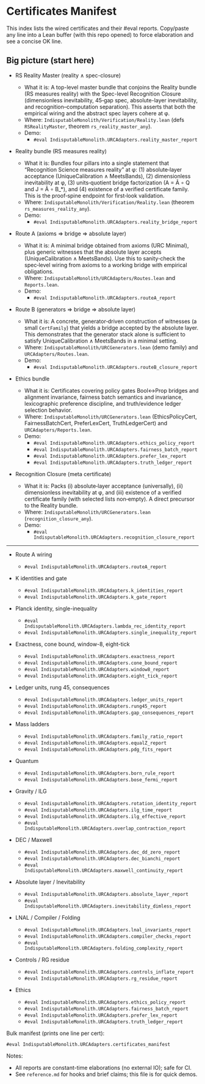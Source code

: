 # Certificates Manifest

This index lists the wired certificates and their #eval reports. Copy/paste any line into a Lean buffer (with this repo opened) to force elaboration and see a concise OK line.

## Big picture (start here)

- RS Reality Master (reality ∧ spec-closure)
  - What it is: A top-level master bundle that conjoins the Reality bundle (RS measures reality) with the Spec-level Recognition Closure (dimensionless inevitability, 45‑gap spec, absolute-layer inevitability, and recognition–computation separation). This asserts that both the empirical wiring and the abstract spec layers cohere at φ.
  - Where: `IndisputableMonolith/Verification/Reality.lean` (defs `RSRealityMaster`, theorem `rs_reality_master_any`).
  - Demo:
    - `#eval IndisputableMonolith.URCAdapters.reality_master_report`

- Reality bundle (RS measures reality)
  - What it is: Bundles four pillars into a single statement that “Recognition Science measures reality” at φ: (1) absolute‑layer acceptance (UniqueCalibration ∧ MeetsBands), (2) dimensionless inevitability at φ, (3) units‑quotient bridge factorization (A = Ã ∘ Q and J = Ã ∘ B_*), and (4) existence of a verified certificate family. This is the proof‑spine endpoint for first‑look validation.
  - Where: `IndisputableMonolith/Verification/Reality.lean` (theorem `rs_measures_reality_any`).
  - Demo:
    - `#eval IndisputableMonolith.URCAdapters.reality_bridge_report`

- Route A (axioms ⇒ bridge ⇒ absolute layer)
  - What it is: A minimal bridge obtained from axioms (URC Minimal), plus generic witnesses that the absolute layer accepts (UniqueCalibration ∧ MeetsBands). Use this to sanity‑check the spec‑level wiring from axioms to a working bridge with empirical obligations.
  - Where: `IndisputableMonolith/URCAdapters/Routes.lean` and `Reports.lean`.
  - Demo:
    - `#eval IndisputableMonolith.URCAdapters.routeA_report`

- Route B (generators ⇒ bridge ⇒ absolute layer)
  - What it is: A concrete, generator‑driven construction of witnesses (a small `CertFamily`) that yields a bridge accepted by the absolute layer. This demonstrates that the generator stack alone is sufficient to satisfy UniqueCalibration ∧ MeetsBands in a minimal setting.
  - Where: `IndisputableMonolith/URCGenerators.lean` (demo family) and `URCAdapters/Routes.lean`.
  - Demo:
    - `#eval IndisputableMonolith.URCAdapters.routeB_closure_report`

- Ethics bundle
  - What it is: Certificates covering policy gates Bool↔Prop bridges and alignment invariance, fairness batch semantics and invariance, lexicographic preference discipline, and truth/evidence ledger selection behavior.
  - Where: `IndisputableMonolith/URCGenerators.lean` (EthicsPolicyCert, FairnessBatchCert, PreferLexCert, TruthLedgerCert) and `URCAdapters/Reports.lean`.
  - Demo:
    - `#eval IndisputableMonolith.URCAdapters.ethics_policy_report`
    - `#eval IndisputableMonolith.URCAdapters.fairness_batch_report`
    - `#eval IndisputableMonolith.URCAdapters.prefer_lex_report`
    - `#eval IndisputableMonolith.URCAdapters.truth_ledger_report`

- Recognition Closure (meta certificate)
  - What it is: Packs (i) absolute‑layer acceptance (universally), (ii) dimensionless inevitability at φ, and (iii) existence of a verified certificate family (with selected lists non‑empty). A direct precursor to the Reality bundle.
  - Where: `IndisputableMonolith/URCGenerators.lean` (`recognition_closure_any`).
  - Demo:
    - `#eval IndisputableMonolith.URCAdapters.recognition_closure_report`

---

- Route A wiring
  - `#eval IndisputableMonolith.URCAdapters.routeA_report`
- K identities and gate
  - `#eval IndisputableMonolith.URCAdapters.k_identities_report`
  - `#eval IndisputableMonolith.URCAdapters.k_gate_report`
- Planck identity, single-inequality
  - `#eval IndisputableMonolith.URCAdapters.lambda_rec_identity_report`
  - `#eval IndisputableMonolith.URCAdapters.single_inequality_report`
- Exactness, cone bound, window-8, eight-tick
  - `#eval IndisputableMonolith.URCAdapters.exactness_report`
  - `#eval IndisputableMonolith.URCAdapters.cone_bound_report`
  - `#eval IndisputableMonolith.URCAdapters.window8_report`
  - `#eval IndisputableMonolith.URCAdapters.eight_tick_report`
- Ledger units, rung 45, consequences
  - `#eval IndisputableMonolith.URCAdapters.ledger_units_report`
  - `#eval IndisputableMonolith.URCAdapters.rung45_report`
  - `#eval IndisputableMonolith.URCAdapters.gap_consequences_report`
- Mass ladders
  - `#eval IndisputableMonolith.URCAdapters.family_ratio_report`
  - `#eval IndisputableMonolith.URCAdapters.equalZ_report`
  - `#eval IndisputableMonolith.URCAdapters.pdg_fits_report`
- Quantum
  - `#eval IndisputableMonolith.URCAdapters.born_rule_report`
  - `#eval IndisputableMonolith.URCAdapters.bose_fermi_report`
- Gravity / ILG
  - `#eval IndisputableMonolith.URCAdapters.rotation_identity_report`
  - `#eval IndisputableMonolith.URCAdapters.ilg_time_report`
  - `#eval IndisputableMonolith.URCAdapters.ilg_effective_report`
  - `#eval IndisputableMonolith.URCAdapters.overlap_contraction_report`
- DEC / Maxwell
  - `#eval IndisputableMonolith.URCAdapters.dec_dd_zero_report`
  - `#eval IndisputableMonolith.URCAdapters.dec_bianchi_report`
  - `#eval IndisputableMonolith.URCAdapters.maxwell_continuity_report`
- Absolute layer / Inevitability
  - `#eval IndisputableMonolith.URCAdapters.absolute_layer_report`
  - `#eval IndisputableMonolith.URCAdapters.inevitability_dimless_report`
- LNAL / Compiler / Folding
  - `#eval IndisputableMonolith.URCAdapters.lnal_invariants_report`
  - `#eval IndisputableMonolith.URCAdapters.compiler_checks_report`
  - `#eval IndisputableMonolith.URCAdapters.folding_complexity_report`
- Controls / RG residue
  - `#eval IndisputableMonolith.URCAdapters.controls_inflate_report`
  - `#eval IndisputableMonolith.URCAdapters.rg_residue_report`

- Ethics
  - `#eval IndisputableMonolith.URCAdapters.ethics_policy_report`
  - `#eval IndisputableMonolith.URCAdapters.fairness_batch_report`
  - `#eval IndisputableMonolith.URCAdapters.prefer_lex_report`
  - `#eval IndisputableMonolith.URCAdapters.truth_ledger_report`

Bulk manifest (prints one line per cert):

```lean
#eval IndisputableMonolith.URCAdapters.certificates_manifest
```

Notes:
- All reports are constant-time elaborations (no external IO); safe for CI.
- See `reference.md` for hooks and brief claims; this file is for quick demos.
